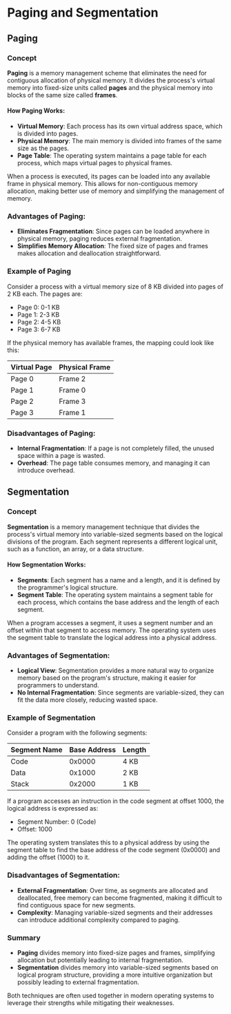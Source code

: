 # Paging and Segmentation 
## Paging

### Concept

**Paging** is a memory management scheme that eliminates the need for contiguous allocation of physical memory. It divides the process's virtual memory into fixed-size units called **pages** and the physical memory into blocks of the same size called **frames**.

#### How Paging Works:
- **Virtual Memory**: Each process has its own virtual address space, which is divided into pages.
- **Physical Memory**: The main memory is divided into frames of the same size as the pages.
- **Page Table**: The operating system maintains a page table for each process, which maps virtual pages to physical frames.

When a process is executed, its pages can be loaded into any available frame in physical memory. This allows for non-contiguous memory allocation, making better use of memory and simplifying the management of memory.

### Advantages of Paging:
- **Eliminates Fragmentation**: Since pages can be loaded anywhere in physical memory, paging reduces external fragmentation.
- **Simplifies Memory Allocation**: The fixed size of pages and frames makes allocation and deallocation straightforward.

### Example of Paging

Consider a process with a virtual memory size of 8 KB divided into pages of 2 KB each. The pages are:

- Page 0: 0-1 KB
- Page 1: 2-3 KB
- Page 2: 4-5 KB
- Page 3: 6-7 KB

If the physical memory has available frames, the mapping could look like this:

| Virtual Page | Physical Frame |
|--------------|----------------|
| Page 0      | Frame 2       |
| Page 1      | Frame 0       |
| Page 2      | Frame 3       |
| Page 3      | Frame 1       |

### Disadvantages of Paging:
- **Internal Fragmentation**: If a page is not completely filled, the unused space within a page is wasted.
- **Overhead**: The page table consumes memory, and managing it can introduce overhead.

## Segmentation

### Concept

**Segmentation** is a memory management technique that divides the process's virtual memory into variable-sized segments based on the logical divisions of the program. Each segment represents a different logical unit, such as a function, an array, or a data structure.

#### How Segmentation Works:
- **Segments**: Each segment has a name and a length, and it is defined by the programmer's logical structure.
- **Segment Table**: The operating system maintains a segment table for each process, which contains the base address and the length of each segment.

When a program accesses a segment, it uses a segment number and an offset within that segment to access memory. The operating system uses the segment table to translate the logical address into a physical address.

### Advantages of Segmentation:
- **Logical View**: Segmentation provides a more natural way to organize memory based on the program's structure, making it easier for programmers to understand.
- **No Internal Fragmentation**: Since segments are variable-sized, they can fit the data more closely, reducing wasted space.

### Example of Segmentation

Consider a program with the following segments:

| Segment Name | Base Address | Length |
|--------------|--------------|--------|
| Code         | 0x0000       | 4 KB   |
| Data         | 0x1000       | 2 KB   |
| Stack        | 0x2000       | 1 KB   |

If a program accesses an instruction in the code segment at offset 1000, the logical address is expressed as:

- Segment Number: 0 (Code)
- Offset: 1000

The operating system translates this to a physical address by using the segment table to find the base address of the code segment (0x0000) and adding the offset (1000) to it.

### Disadvantages of Segmentation:
- **External Fragmentation**: Over time, as segments are allocated and deallocated, free memory can become fragmented, making it difficult to find contiguous space for new segments.
- **Complexity**: Managing variable-sized segments and their addresses can introduce additional complexity compared to paging.

### Summary

- **Paging** divides memory into fixed-size pages and frames, simplifying allocation but potentially leading to internal fragmentation.
- **Segmentation** divides memory into variable-sized segments based on logical program structure, providing a more intuitive organization but possibly leading to external fragmentation.

Both techniques are often used together in modern operating systems to leverage their strengths while mitigating their weaknesses.